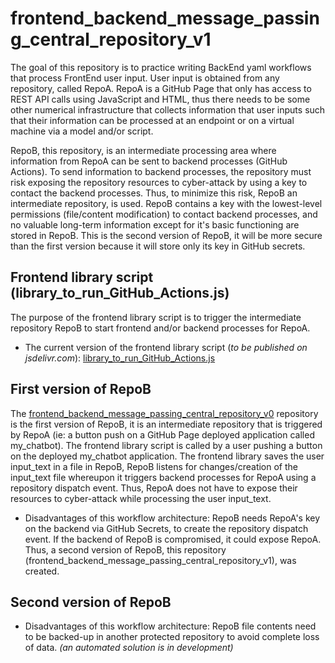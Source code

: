 # frontend_backend_message_passing_central_repository_v1

The goal of this repository is to practice writing BackEnd yaml workflows that process FrontEnd user input. User input is obtained from any repository, called RepoA. RepoA is a GitHub Page that only has access to REST API calls using JavaScript and HTML, thus there needs to be some other numerical infrastructure that collects information that user inputs such that their information can be processed at an endpoint or on a virtual machine via a model and/or script.

RepoB, this repository, is an intermediate processing area where information from RepoA can be sent to backend processes (GitHub Actions). To send information to backend processes, the repository must risk exposing the repository resources to cyber-attack by using a key to contact the backend processes. Thus, to minimize this risk, RepoB an intermediate repository, is used. RepoB contains a key with the lowest-level permissions (file/content modification) to contact backend processes, and no valuable long-term information except for it's basic functioning are stored in RepoB. This is the second version of RepoB, it will be more secure than the first version because it will store only its key in GitHub secrets.

## Frontend library script (library_to_run_GitHub_Actions.js)
The purpose of the frontend library script is to trigger the intermediate repository RepoB to start frontend and/or backend processes for RepoA.
- The current version of the frontend library script (*to be published on jsdelivr.com*): [library_to_run_GitHub_Actions.js](https://github.com/CodeSolutions2/library_to_run_GitHub_Actions)


## First version of RepoB
The [frontend_backend_message_passing_central_repository_v0](https://github.com/CodeSolutions2/frontend_backend_message_passing_central_repository_v0) repository is the first version of RepoB, it is an intermediate repository that is triggered by RepoA (ie: a button push on a GitHub Page deployed application called my_chatbot). The frontend library script is called by a user pushing a button on the deployed my_chatbot application. The frontend library saves the user input_text in a file in RepoB, RepoB listens for changes/creation of the input_text file whereupon it triggers backend processes for RepoA using a repository dispatch event. Thus, RepoA does not have to expose their resources to cyber-attack while processing the user input_text.

  - Disadvantages of this workflow architecture: RepoB needs RepoA's key on the backend via GitHub Secrets, to create the repository dispatch event. If the backend of RepoB is compromised, it could expose RepoA. Thus, a second version of RepoB, this repository (frontend_backend_message_passing_central_repository_v1), was created.

## Second version of RepoB
  - Disadvantages of this workflow architecture: RepoB file contents need to be backed-up in another protected repository to avoid complete loss of data. *(an automated solution is in development)*
